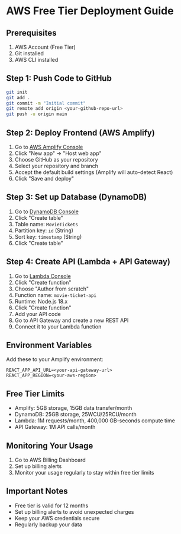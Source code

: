 # AWS Free Tier Deployment Guide

## Prerequisites
1. AWS Account (Free Tier)
2. Git installed
3. AWS CLI installed

## Step 1: Push Code to GitHub
```bash
git init
git add .
git commit -m "Initial commit"
git remote add origin <your-github-repo-url>
git push -u origin main
```

## Step 2: Deploy Frontend (AWS Amplify)
1. Go to [AWS Amplify Console](https://console.aws.amazon.com/amplify)
2. Click "New app" → "Host web app"
3. Choose GitHub as your repository
4. Select your repository and branch
5. Accept the default build settings (Amplify will auto-detect React)
6. Click "Save and deploy"

## Step 3: Set up Database (DynamoDB)
1. Go to [DynamoDB Console](https://console.aws.amazon.com/dynamodb)
2. Click "Create table"
3. Table name: `MovieTickets`
4. Partition key: `id` (String)
5. Sort key: `timestamp` (String)
6. Click "Create table"

## Step 4: Create API (Lambda + API Gateway)
1. Go to [Lambda Console](https://console.aws.amazon.com/lambda)
2. Click "Create function"
3. Choose "Author from scratch"
4. Function name: `movie-ticket-api`
5. Runtime: Node.js 18.x
6. Click "Create function"
7. Add your API code
8. Go to API Gateway and create a new REST API
9. Connect it to your Lambda function

## Environment Variables
Add these to your Amplify environment:
```
REACT_APP_API_URL=<your-api-gateway-url>
REACT_APP_REGION=<your-aws-region>
```

## Free Tier Limits
- Amplify: 5GB storage, 15GB data transfer/month
- DynamoDB: 25GB storage, 25WCU/25RCU/month
- Lambda: 1M requests/month, 400,000 GB-seconds compute time
- API Gateway: 1M API calls/month

## Monitoring Your Usage
1. Go to AWS Billing Dashboard
2. Set up billing alerts
3. Monitor your usage regularly to stay within free tier limits

## Important Notes
- Free tier is valid for 12 months
- Set up billing alerts to avoid unexpected charges
- Keep your AWS credentials secure
- Regularly backup your data 